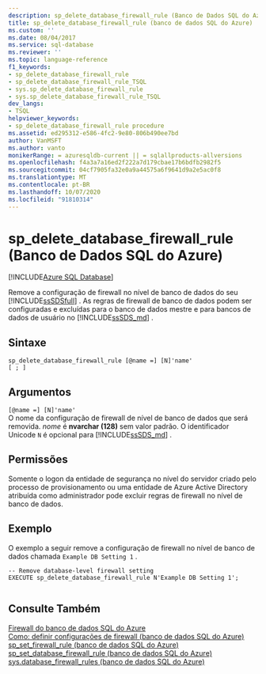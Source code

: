 ```yaml
---
description: sp_delete_database_firewall_rule (Banco de Dados SQL do Azure)
title: sp_delete_database_firewall_rule (banco de dados SQL do Azure) | Microsoft Docs
ms.custom: ''
ms.date: 08/04/2017
ms.service: sql-database
ms.reviewer: ''
ms.topic: language-reference
f1_keywords:
- sp_delete_database_firewall_rule
- sp_delete_database_firewall_rule_TSQL
- sys.sp_delete_database_firewall_rule
- sys.sp_delete_database_firewall_rule_TSQL
dev_langs:
- TSQL
helpviewer_keywords:
- sp_delete_database_firewall_rule procedure
ms.assetid: ed295312-e586-4fc2-9e80-806b490ee7bd
author: VanMSFT
ms.author: vanto
monikerRange: = azuresqldb-current || = sqlallproducts-allversions
ms.openlocfilehash: f4a3a7a16ed2f222a7d179cbae17b6bdfb2982f5
ms.sourcegitcommit: 04cf7905fa32e0a9a44575a6f9641d9a2e5ac0f8
ms.translationtype: MT
ms.contentlocale: pt-BR
ms.lasthandoff: 10/07/2020
ms.locfileid: "91810314"
---
```

# <a name="sp_delete_database_firewall_rule-azure-sql-database"></a>sp_delete_database_firewall_rule (Banco de Dados SQL do Azure)
[!INCLUDE[Azure SQL Database](../../includes/applies-to-version/asdb.md)]

  Remove a configuração de firewall no nível de banco de dados do seu [!INCLUDE[ssSDSfull](../../includes/sssdsfull-md.md)] . As regras de firewall de banco de dados podem ser configuradas e excluídas para o banco de dados mestre e para bancos de dados de usuário no [!INCLUDE[ssSDS_md](../../includes/sssds-md.md)] .   
  
 
## <a name="syntax"></a>Sintaxe  
  
```    
sp_delete_database_firewall_rule [@name =] [N]'name'
[ ; ]  
```  
  
## <a name="arguments"></a>Argumentos  
 `[@name =] [N]'name'`  
 O nome da configuração de firewall de nível de banco de dados que será removida. *nome* é **nvarchar (128)** sem valor padrão. O identificador Unicode `N` é opcional para [!INCLUDE[ssSDS_md](../../includes/sssds-md.md)] . 
  
## <a name="permissions"></a>Permissões  
 Somente o logon da entidade de segurança no nível do servidor criado pelo processo de provisionamento ou uma entidade de Azure Active Directory atribuída como administrador pode excluir regras de firewall no nível de banco de dados.  
  
## <a name="example"></a>Exemplo  
 O exemplo a seguir remove a configuração de firewall no nível de banco de dados chamada `Example DB Setting 1` .
  
```  
-- Remove database-level firewall setting  
EXECUTE sp_delete_database_firewall_rule N'Example DB Setting 1';  
  
```  
  
## <a name="see-also"></a>Consulte Também  
 [Firewall do banco de dados SQL do Azure](/azure/azure-sql/database/firewall-configure)   
 [Como: definir configurações de firewall (banco de dados SQL do Azure)](/azure/azure-sql/database/firewall-configure)   
 [sp_set_firewall_rule &#40;banco de dados SQL do Azure&#41;](../../relational-databases/system-stored-procedures/sp-set-firewall-rule-azure-sql-database.md)   
 [sp_set_database_firewall_rule &#40;banco de dados SQL do Azure&#41;](../../relational-databases/system-stored-procedures/sp-set-database-firewall-rule-azure-sql-database.md)   
 [sys.database_firewall_rules &#40;banco de dados SQL do Azure&#41;](../../relational-databases/system-catalog-views/sys-database-firewall-rules-azure-sql-database.md)  
  

